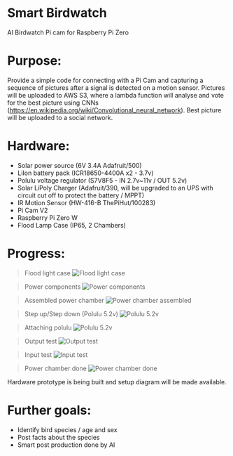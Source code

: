 # Smart Birdwatch
AI Birdwatch Pi cam for Raspberry Pi Zero

# Purpose:

Provide a simple code for connecting with a Pi Cam and capturing a sequence of pictures after a signal is detected on a motion sensor. Pictures will be uploaded to AWS S3, where a lambda function will analyse and vote for the best picture using CNNs (https://en.wikipedia.org/wiki/Convolutional_neural_network). Best picture will be uploaded to a social network.

# Hardware:

- Solar power source (6V 3.4A Adafruit/500)
- LiIon battery pack (ICR18650-4400A x2 - 3.7v)
- Polulu voltage regulator (S7V8F5 - IN 2.7v~11v / OUT 5.2v)
- Solar LiPoly Charger (Adafruit/390, will be upgraded to an UPS with circuit cut off to protect the battery / MPPT)
- IR Motion Sensor (HW-416-B ThePiHut/100283)
- Pi Cam V2
- Raspberry Pi Zero W
- Flood Lamp Case (IP65, 2 Chambers)

# Progress:

> Flood light case
![Flood light case](/hardware/1-floodlight.jpg)

> Power components
![Power components](/hardware/2-powercomponents.jpg)

> Assembled power chamber
![Power chamber assembled](/hardware/3-powerchamber.jpg)

> Step up/Step down (Polulu 5.2v)
![Polulu 5.2v](/hardware/4-polulu5v.jpg)

> Attaching polulu
![Polulu 5.2v](/hardware/5-poluluattached.jpg)

> Output test
![Output test](/hardware/6-outtest.jpg)

> Input test
![Input test](/hardware/7-intest.jpg)

> Power chamber done
![Power chamber done](/hardware/8-powerchamberdone.jpg)

Hardware prototype is being built and setup diagram will be made available.

# Further goals:
- Identify bird species / age and sex
- Post facts about the species
- Smart post production done by AI
